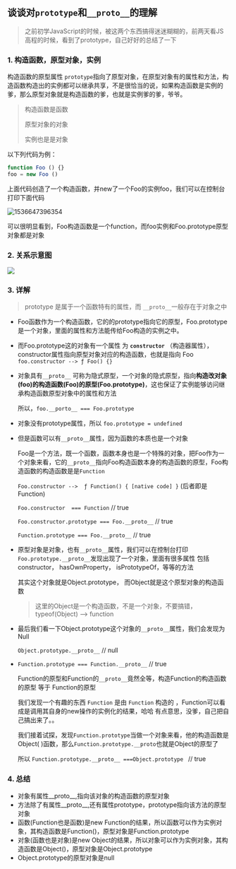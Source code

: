 ## 谈谈对`prototype`和`__proto__`的理解

> 之前初学JavaScript的时候，被这两个东西搞得迷迷糊糊的，前两天看JS高程的时候，看到了prototype，自己好好的总结了一下

### 1. 构造函数，原型对象，实例

构造函数的原型属性 `prototype`指向了原型对象，在原型对象有的属性和方法，构造函数构造出的实例都可以继承共享，不是很恰当的说，如果构造函数是实例的爹，那么原型对象就是构造函数的爹，也就是实例爹的爹，爷爷。

> 构造函数是函数
>
> 原型对象的对象
>
> 实例也是是对象

以下列代码为例：

```javascript
function Foo () {}
foo = new Foo ()
```

上面代码创造了一个构造函数，并new了一个Foo的实例foo，我们可以在控制台打印下面代码

![1536647396354](http://pd92xwp9t.bkt.clouddn.com/image/notes/js-%E5%8E%9F%E5%9E%8B2.png)

可以很明显看到，Foo构造函数是一个function，而foo实例和Foo.prototype原型对象都是对象

###  2. 关系示意图

![](http://pd92xwp9t.bkt.clouddn.com/image/notes/js-%E5%8E%9F%E5%9E%8B1.jpg)





###  3. 详解

> prototype 是属于一个函数特有的属性，而 `__proto__`一般存在于对象之中

- Foo函数作为一个构造函数，它的的prototype指向它的原型，Foo.prototype是一个对象，里面的属性和方法能传给Foo构造的实例之中。

- 而Foo.prototype这的对象有一个属性 为 **`constructor`** （构造器属性），constructor属性指向原型对象对应的构造函数，也就是指向 Foo  `foo.constructor --> ƒ Foo() {}`

- 对象具有`__proto__` 可称为隐式原型，一个对象的隐式原型，指向**构造改对象(foo)的构造函数(Foo)的原型(Foo.prototype)**，这也保证了实例能够访问继承构造函数原型对象中的属性和方法

  所以，`foo.__porto__ === Foo.prototype`

- 对象没有prototype属性，所以 `foo.prototype = undefined`

- 但是函数可以有`__proto__`属性，因为函数的本质也是一个对象

  Foo是一个方法，既一个函数，函数本身也是一个特殊的对象，把Foo作为一个对象来看，它的`__proto__`指向Foo构造函数本身的构造函数的原型，Foo构造函数的构造函数是是`Function `  

   `Foo.constructor -->  ƒ Function() { [native code] }`   (后者即是Function)

  `Foo.constructor  === Function`  // true

  `Foo.constructor.prototype === Foo.__proto__`   // true

  `Function.prototype === Foo.__proto__`   // true

- 原型对象是对象，也有`__proto__`属性，我们可以在控制台打印 `Foo.prototype.__proto__`发现出现了一个对象，里面有很多属性 包括 constructor， hasOwnProperty， isPrototypeOf，等等的方法

  其实这个对象就是Object.prototype， 而Object就是这个原型对象的构造函数

  > 这里的Object是一个构造函数，不是一个对象，不要搞错，typeof(Object) --> function

- 最后我们看一下Object.prototype这个对象的`__proto__`属性，我们会发现为Null

  `Object.prototype.__proto__`  //  null

- `Function.prototype === Function.__proto__` // true

  Function的原型和Function的`__proto__`竟然全等，构造Function的构造函数的原型 等于 Function的原型

  我们发现一个有趣的东西   `Function` 是由 `Function` 构造的 ，Function可以看成是调用其自身的new操作的实例化的结果，哈哈 有点意思，没爹，自己把自己搞出来了。。

  我们接着试探，发现`Function.prototype`当做一个对象来看，他的构造函数是Object( )函数，那么`Function.prototype.__proto`也就是Object的原型了 

   所以 `Function.prototype.__proto__ ===Object.prototype `  // true

### 4. 总结

- 对象有属性__proto__,指向该对象的构造函数的原型对象
- 方法除了有属性__proto__,还有属性prototype，prototype指向该方法的原型对象
- 函数(Function也是函数)是new Function的结果，所以函数可以作为实例对象，其构造函数是Function()，原型对象是Function.prototype
- 对象(函数也是对象)是new Object的结果，所以对象可以作为实例对象，其构造函数是Object()，原型对象是Object.prototype
- Object.prototype的原型对象是null